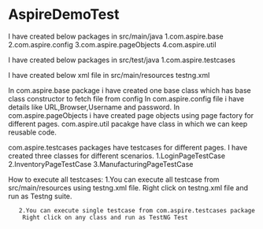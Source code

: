 # AspireDemoTest
I have created below packages in src/main/java
    1.com.aspire.base
    2.com.aspire.config
    3.com.aspire.pageObjects
    4.com.aspire.util
    
I have created below packages in src/test/java
    1.com.aspire.testcases
    
I have created below xml file in src/main/resources
   testng.xml
   
In com.aspire.base package i have created one base class which has base class constructor to fetch file from config
In com.aspire.config file i have details like URL,Browser,Username and password.
In com.aspire.pageObjects i have created page objects using page factory for different pages.
com.aspire.util pacakge have class in which we can keep reusable code.

com.aspire.testcases packages have testcases for different pages.
   I have created three classes for different scenarios.
      1.LoginPageTestCase
      2.InventoryPageTestCase
      3.ManufacturingPageTestCase

How to execute all testcases:
       1.You can execute all testcase from src/main/resources using testng.xml file.
        Right click on testng.xml file and run as Testng suite.
        
       2.You can execute single testcase from com.aspire.testcases package
        Right click on any class and run as TestNG Test
